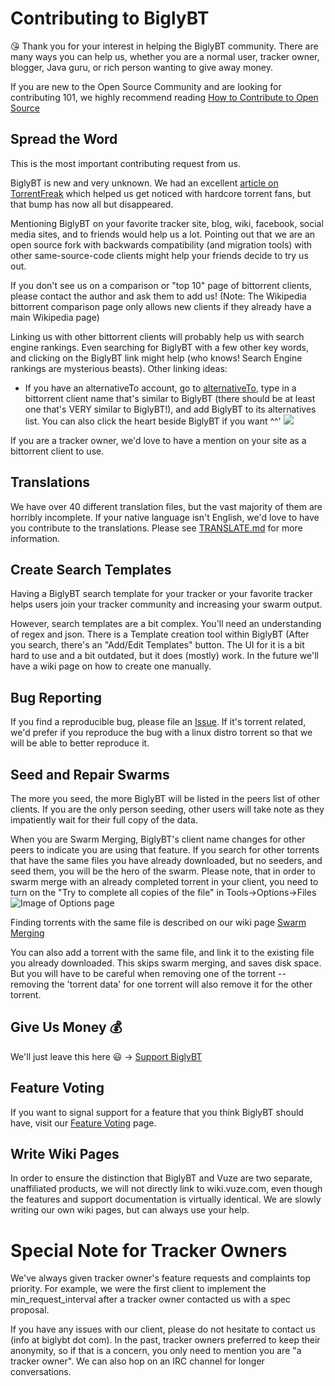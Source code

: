 # Contributing to BiglyBT

:kissing_heart: Thank you for your interest in helping the BiglyBT community.  There are many ways you can help us, whether you are a normal user, tracker owner, blogger, Java guru, or rich person wanting to give away money.

If you are new to the Open Source Community and are looking for contributing 101, we highly recommend reading [How to Contribute to Open Source](https://opensource.guide/how-to-contribute/)

## Spread the Word

This is the most important contributing request from us.

BiglyBT is new and very unknown.  We had an excellent [article on TorrentFreak](https://torrentfreak.com/former-vuze-developers-launch-biglybt-a-new-open-source-torrent-client-170803/) which helped us get noticed with hardcore torrent fans, but that bump has now all but disappeared.

Mentioning BiglyBT on your favorite tracker site, blog, wiki, facebook, social media sites, and to friends would help us a lot.  Pointing out that we are an open source fork with backwards compatibility (and migration tools) with other same-source-code clients might help your friends decide to try us out.

If you don't see us on a comparison or "top 10" page of bittorrent clients, please contact the author and ask them to add us!  (Note: The Wikipedia bittorrent comparison page only allows new clients if they already have a main Wikipedia page)

Linking us with other bittorrent clients will probably help us with search engine rankings.  Even searching for BiglyBT with a few other key words, and clicking on the BiglyBT link might help (who knows! Search Engine rankings are mysterious beasts).  Other linking ideas:

* If you have an alternativeTo account, go to [alternativeTo](https://alternativeto.net), type in a bittorrent client name that's similar to BiglyBT (there should be at least one that's VERY similar to BiglyBT!), and add BiglyBT to its alternatives list.  You can also click the heart beside BiglyBT if you want ^^' ![](https://i.imgur.com/HaEnuD0.png)

If you are a tracker owner, we'd love to have a mention on your site as a bittorrent client to use.

## Translations

We have over 40 different translation files, but the vast majority of them are horribly incomplete.  If your native language isn't English, we'd love to have you contribute to the translations. Please see [TRANSLATE.md](TRANSLATE.md) for more information.

## Create Search Templates

Having a BiglyBT search template for your tracker or your favorite tracker helps users join your tracker community and increasing your swarm output.

However, search templates are a bit complex.  You'll need an understanding of regex and json.  There is a Template creation tool within BiglyBT (After you search, there's an "Add/Edit Templates" button.  The UI for it is a bit hard to use and a bit outdated, but it does (mostly) work.  In the future we'll have a wiki page on how to create one manually.

## Bug Reporting

If you find a reproducible bug, please file an [Issue](https://github.com/BiglySoftware/BiglyBT/issues).  If it's torrent related, we'd prefer if you reproduce the bug with a linux distro torrent so that we will be able to better reproduce it.

## Seed and Repair Swarms

The more you seed, the more BiglyBT will be listed in the peers list of other clients.  If you are the only person seeding, other users will take note as they impatiently wait for their full copy of the data.

When you are Swarm Merging, BiglyBT's client name changes for other peers to indicate you are using that feature.  If you search for other torrents that have  the same files you have already downloaded, but no seeders, and seed them, you will be the hero of the swarm.  Please note, that in order to swarm merge with an already completed torrent in your client, you need to turn on the "Try to complete all copies of the file" in Tools->Options->Files ![Image of Options page](http://i.imgur.com/fSRFw0g.png) 

Finding torrents with the same file is described on our wiki page [Swarm Merging](https://wiki.biglybt.com/w/Swarm_Merging)

You can also add a torrent with the same file, and link it to the existing file you already downloaded.  This skips swarm merging, and saves disk space.  But you will have to be careful when removing one of the torrent -- removing the 'torrent data' for one torrent will also remove it for the other torrent.

## Give Us Money :moneybag:

We'll just leave this here :smiley: -> [Support BiglyBT](https://www.biglybt.com/donation/donate.php) 

## Feature Voting

If you want to signal support for a feature that you think BiglyBT should have, visit our [Feature Voting](https://vote.biglybt.com/) page.

## Write Wiki Pages

In order to ensure the distinction that BiglyBT and Vuze are two separate, unaffiliated products, we will not directly link to wiki.vuze.com, even though the features and support documentation is virtually identical.  We are slowly writing our own wiki pages, but can always use your help.

# Special Note for Tracker Owners

We've always given tracker owner's feature requests and complaints top priority.  For example, we were the first client to implement the min_request_interval after a tracker owner contacted us with a spec proposal.

If you have any issues with our client, please do not hesitate to contact us (info at biglybt dot com).  In the past, tracker owners preferred to keep their anonymity, so if that is a concern, you only need to mention you are "a tracker owner".  We can also hop on an IRC channel for longer conversations.



